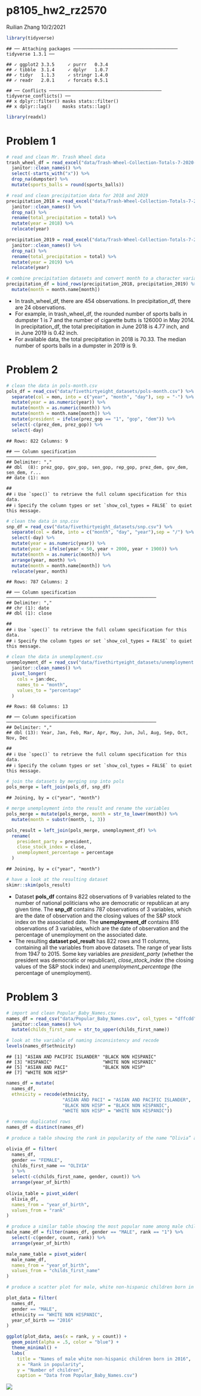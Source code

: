 p8105\_hw2\_rz2570
================
Ruilian Zhang
10/2/2021

``` r
library(tidyverse)
```

    ## ── Attaching packages ─────────────────────────────────────── tidyverse 1.3.1 ──

    ## ✓ ggplot2 3.3.5     ✓ purrr   0.3.4
    ## ✓ tibble  3.1.4     ✓ dplyr   1.0.7
    ## ✓ tidyr   1.1.3     ✓ stringr 1.4.0
    ## ✓ readr   2.0.1     ✓ forcats 0.5.1

    ## ── Conflicts ────────────────────────────────────────── tidyverse_conflicts() ──
    ## x dplyr::filter() masks stats::filter()
    ## x dplyr::lag()    masks stats::lag()

``` r
library(readxl)
```

# Problem 1

``` r
# read and clean Mr. Trash Wheel data
trash_wheel_df = read_excel("data/Trash-Wheel-Collection-Totals-7-2020-2.xlsx", sheet = "Mr. Trash Wheel", range = "A2:N535") %>% 
  janitor::clean_names() %>% 
  select(-starts_with("x")) %>% 
  drop_na(dumpster) %>% 
  mutate(sports_balls = round(sports_balls))
```

``` r
# read and clean precipitation data for 2018 and 2019
precipitation_2018 = read_excel("data/Trash-Wheel-Collection-Totals-7-2020-2.xlsx", sheet = "2018 Precipitation", range = "A2:B14") %>% 
  janitor::clean_names() %>%
  drop_na() %>% 
  rename(total_precipitation = total) %>% 
  mutate(year = 2018) %>% 
  relocate(year)

precipitation_2019 = read_excel("data/Trash-Wheel-Collection-Totals-7-2020-2.xlsx", sheet = "2019 Precipitation", range = "A2:B14") %>% 
  janitor::clean_names() %>%
  drop_na() %>% 
  rename(total_precipitation = total) %>% 
  mutate(year = 2019) %>% 
  relocate(year)

# combine precipitation datasets and convert month to a character variable
precipitation_df = bind_rows(precipitation_2018, precipitation_2019) %>% 
  mutate(month = month.name[month])
```

-   In trash\_wheel\_df, there are 454 observations. In
    precipitation\_df, there are 24 observations.
-   For example, in trash\_wheel\_df, the rounded number of sports balls
    in dumpster 1 is 7 and the number of cigarette butts is 126000 in
    May 2014. In precipitation\_df, the total precipitation in June 2018
    is 4.77 inch, and in June 2019 is 0.42 inch.
-   For available data, the total precipitation in 2018 is 70.33. The
    median number of sports balls in a dumpster in 2019 is 9.

# Problem 2

``` r
# clean the data in pols-month.csv
pols_df = read_csv("data/fivethirtyeight_datasets/pols-month.csv") %>%
  separate(col = mon, into = c("year", "month", "day"), sep = "-") %>%
  mutate(year = as.numeric(year)) %>% 
  mutate(month = as.numeric(month)) %>% 
  mutate(month = month.name[month]) %>% 
  mutate(president = ifelse(prez_gop == "1", "gop", "dem")) %>% 
  select(-c(prez_dem, prez_gop)) %>% 
  select(-day)
```

    ## Rows: 822 Columns: 9

    ## ── Column specification ────────────────────────────────────────────────────────
    ## Delimiter: ","
    ## dbl  (8): prez_gop, gov_gop, sen_gop, rep_gop, prez_dem, gov_dem, sen_dem, r...
    ## date (1): mon

    ## 
    ## ℹ Use `spec()` to retrieve the full column specification for this data.
    ## ℹ Specify the column types or set `show_col_types = FALSE` to quiet this message.

``` r
# clean the data in snp.csv
snp_df = read_csv("data/fivethirtyeight_datasets/snp.csv") %>% 
  separate(col = date, into = c("month", "day", "year"),sep = "/") %>% 
  select(-day) %>% 
  mutate(year = as.numeric(year)) %>% 
  mutate(year = ifelse(year < 50, year + 2000, year + 1900)) %>% 
  mutate(month = as.numeric(month)) %>%
  arrange(year, month) %>% 
  mutate(month = month.name[month]) %>% 
  relocate(year, month)
```

    ## Rows: 787 Columns: 2

    ## ── Column specification ────────────────────────────────────────────────────────
    ## Delimiter: ","
    ## chr (1): date
    ## dbl (1): close

    ## 
    ## ℹ Use `spec()` to retrieve the full column specification for this data.
    ## ℹ Specify the column types or set `show_col_types = FALSE` to quiet this message.

``` r
# clean the data in unemployment.csv
unemployment_df = read_csv("data/fivethirtyeight_datasets/unemployment.csv") %>% 
  janitor::clean_names() %>% 
  pivot_longer(
    cols = jan:dec,
    names_to = "month",
    values_to = "percentage"
  )
```

    ## Rows: 68 Columns: 13

    ## ── Column specification ────────────────────────────────────────────────────────
    ## Delimiter: ","
    ## dbl (13): Year, Jan, Feb, Mar, Apr, May, Jun, Jul, Aug, Sep, Oct, Nov, Dec

    ## 
    ## ℹ Use `spec()` to retrieve the full column specification for this data.
    ## ℹ Specify the column types or set `show_col_types = FALSE` to quiet this message.

``` r
# join the datasets by merging snp into pols
pols_merge = left_join(pols_df, snp_df)
```

    ## Joining, by = c("year", "month")

``` r
# merge unemployment into the result and rename the variables
pols_merge = mutate(pols_merge, month = str_to_lower(month)) %>% 
  mutate(month = substr(month, 1, 3))

pols_result = left_join(pols_merge, unemployment_df) %>% 
  rename(
    president_party = president,
    close_stock_index = close,
    unemployment_percentage = percentage
  )
```

    ## Joining, by = c("year", "month")

``` r
# have a look at the resulting dataset
skimr::skim(pols_result)
```

-   Dataset **pols\_df** contains 822 observations of 9 variables
    related to the number of national politicians who are democratic or
    republican at any given time. The **snp\_df** contains 787
    observations of 3 variables, which are the date of observation and
    the closing values of the S&P stock index on the associated date.
    The **unemployment\_df** contains 816 observations of 3 variables,
    which are the date of observation and the percentage of unemployment
    on the associated date.
-   The resulting **dataset pol\_result** has 822 rows and 11 columns,
    containing all the variables from above datasets. The range of year
    lists from 1947 to 2015. Some key variables are *president\_party*
    (whether the president was democratic or republican),
    *close\_stock\_index* (the closing values of the S&P stock index)
    and *unemployment\_percentage* (the percentage of unemployment).

# Problem 3

``` r
# import and clean Popular_Baby_Names.csv
names_df = read_csv("data/Popular_Baby_Names.csv", col_types = "dffcdd") %>% 
  janitor::clean_names() %>% 
  mutate(childs_first_name = str_to_upper(childs_first_name))

# look at the variable of naming inconsistency and recode
levels(names_df$ethnicity)
```

    ## [1] "ASIAN AND PACIFIC ISLANDER" "BLACK NON HISPANIC"        
    ## [3] "HISPANIC"                   "WHITE NON HISPANIC"        
    ## [5] "ASIAN AND PACI"             "BLACK NON HISP"            
    ## [7] "WHITE NON HISP"

``` r
names_df = mutate(
  names_df,
  ethnicity = recode(ethnicity,
                     "ASIAN AND PACI" = "ASIAN AND PACIFIC ISLANDER",
                     "BLACK NON HISP" = "BLACK NON HISPANIC",
                     "WHITE NON HISP" = "WHITE NON HISPANIC"))

# remove duplicated rows
names_df = distinct(names_df)
```

``` r
# produce a table showing the rank in popularity of the name “Olivia” as a female baby over time

olivia_df = filter(
  names_df,
  gender == "FEMALE",
  childs_first_name == "OLIVIA"
  ) %>% 
  select(-c(childs_first_name, gender, count)) %>% 
  arrange(year_of_birth)
  
olivia_table = pivot_wider(
  olivia_df,
  names_from = "year_of_birth",
  values_from = "rank"
)
```

``` r
# produce a similar table showing the most popular name among male children over time
male_name_df = filter(names_df, gender == "MALE", rank == "1") %>% 
  select(-c(gender, count, rank)) %>% 
  arrange(year_of_birth)

male_name_table = pivot_wider(
  male_name_df,
  names_from = "year_of_birth",
  values_from = "childs_first_name"
)
```

``` r
# produce a scatter plot for male, white non-hispanic children born in 2016

plot_data = filter(
  names_df,
  gender == "MALE",
  ethnicity == "WHITE NON HISPANIC",
  year_of_birth == "2016"
)

ggplot(plot_data, aes(x = rank, y = count)) + 
  geom_point(alpha = .5, color = "blue") + 
  theme_minimal() +
  labs(
    title = "Names of male white non-hispanic children born in 2016",
    x = "Rank in popularity",
    y = "Number of children",
    caption = "Data from Popular_Baby_Names.csv")
```

![](p8105_hw2_rz2570_files/figure-gfm/unnamed-chunk-12-1.png)<!-- -->

